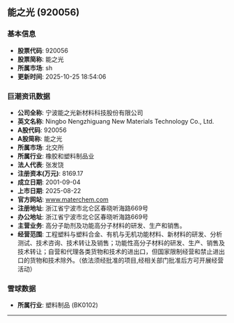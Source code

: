 ## 能之光 (920056)

### 基本信息

- **股票代码**: 920056
- **股票简称**: 能之光
- **所属市场**: sh
- **更新时间**: 2025-10-25 18:54:06

### 巨潮资讯数据

- **公司全称**: 宁波能之光新材料科技股份有限公司
- **英文名称**: Ningbo Nengzhiguang New Materials Technology Co., Ltd.
- **A股代码**: 920056
- **A股简称**: 能之光
- **所属市场**: 北交所
- **所属行业**: 橡胶和塑料制品业
- **法人代表**: 张发饶
- **注册资本(万元)**: 8169.17
- **成立日期**: 2001-09-04
- **上市日期**: 2025-08-22
- **官方网站**: www.materchem.com
- **注册地址**: 浙江省宁波市北仑区春晓听海路669号
- **办公地址**: 浙江省宁波市北仑区春晓听海路669号
- **主营业务**: 高分子助剂及功能高分子材料的研发、生产和销售。
- **经营范围**: 工程塑料与塑料合金、有机与无机功能材料、新材料的研发、分析测试、技术咨询、技术转让及销售；功能性高分子材料的研发、生产、销售及技术转让；自营和代理各类货物和技术的进出口，但国家限制经营和禁止进出口的货物和技术除外。（依法须经批准的项目,经相关部门批准后方可开展经营活动）

### 雪球数据

- **所属行业**: 塑料制品 (BK0102)

---